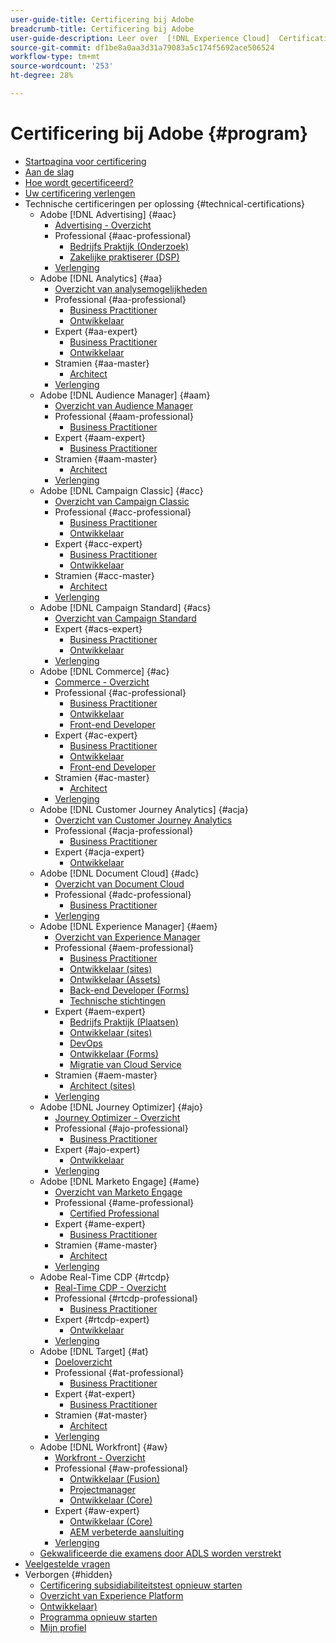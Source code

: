 ```yaml
---
user-guide-title: Certificering bij Adobe
breadcrumb-title: Certificering bij Adobe
user-guide-description: Leer over  [!DNL Experience Cloud]  Certificatie bij Adobe. Ontdek wat certificeren voor u kan doen.
source-git-commit: df1be8a0aa3d31a79083a5c174f5692ace506524
workflow-type: tm+mt
source-wordcount: '253'
ht-degree: 28%

---
```



# Certificering bij Adobe {#program}

+ [Startpagina voor certificering](overview.md)
+ [Aan de slag](getting-started.md)
+ [Hoe wordt gecertificeerd?](how-to-get-certified.md)
+ [Uw certificering verlengen](renew.md)
+ Technische certificeringen per oplossing {#technical-certifications}
   + Adobe [!DNL Advertising] {#aac}
      + [Advertising - Overzicht](/help/certifications/aac/aac-overview.md)
      + Professional {#aac-professional}
         + [Bedrijfs Praktijk (Onderzoek)](/help/certifications/aac/aac-search-p-business.md)
         + [Zakelijke praktiserer (DSP)](/help/certifications/aac/aac-dsp-p-business.md)
      + [Verlenging](/help/certifications/aac/aac-renew.md)
   + Adobe [!DNL Analytics] {#aa}
      + [Overzicht van analysemogelijkheden](/help/certifications/aa/aa-overview.md)
      + Professional {#aa-professional}
         + [Business Practitioner](/help/certifications/aa/aa-p-business.md)
         + [Ontwikkelaar](/help/certifications/aa/aa-p-developer.md)
      + Expert {#aa-expert}
         + [Business Practitioner](/help/certifications/aa/aa-e-business.md)
         + [Ontwikkelaar](/help/certifications/aa/aa-e-developer.md)
      + Stramien {#aa-master}
         + [Architect](/help/certifications/aa/aa-m-architect.md)
      + [Verlenging](/help/certifications/aa/aa-renew.md)
   + Adobe [!DNL Audience Manager] {#aam}
      + [Overzicht van Audience Manager](/help/certifications/aam/aam-overview.md)
      + Professional {#aam-professional}
         + [Business Practitioner](/help/certifications/aam/aam-p-business.md)
      + Expert {#aam-expert}
         + [Business Practitioner](/help/certifications/aam/aam-e-business.md)
      + Stramien {#aam-master}
         + [Architect](/help/certifications/aam/aam-m-architect.md)
      + [Verlenging](/help/certifications/aam/aam-renew.md)
   + Adobe [!DNL Campaign Classic] {#acc}
      + [Overzicht van Campaign Classic](/help/certifications/acc/acc-overview.md)
      + Professional {#acc-professional}
         + [Business Practitioner](/help/certifications/acc/acc-p-business.md)
         + [Ontwikkelaar](/help/certifications/acc/acc-p-developer.md)
      + Expert {#acc-expert}
         + [Business Practitioner](/help/certifications/acc/acc-e-business.md)
         + [Ontwikkelaar](/help/certifications/acc/acc-e-developer.md)
      + Stramien {#acc-master}
         + [Architect](/help/certifications/acc/acc-m-developer.md)
      + [Verlenging](/help/certifications/acc/acc-renew.md)
   + Adobe [!DNL Campaign Standard] {#acs}
      + [Overzicht van Campaign Standard](/help/certifications/acs/acs-overview.md)
      + Expert {#acs-expert}
         + [Business Practitioner](/help/certifications/acs/acs-e-business.md)
         + [Ontwikkelaar](/help/certifications/acs/acs-e-developer.md)
      + [Verlenging](/help/certifications/acs/acs-renew.md)
   + Adobe [!DNL Commerce] {#ac}
      + [Commerce - Overzicht](/help/certifications/ac/ac-overview.md)
      + Professional {#ac-professional}
         + [Business Practitioner](/help/certifications/ac/ac-p-business.md)
         + [Ontwikkelaar](/help/certifications/ac/ac-p-developer.md)
         + [Front-end Developer](/help/certifications/ac/ac-p-fedeveloper0623.md)
      + Expert {#ac-expert}
         + [Business Practitioner](/help/certifications/ac/ac-e-business.md)
         + [Ontwikkelaar](/help/certifications/ac/ac-e-developer.md)
         + [Front-end Developer](/help/certifications/ac/ac-e-fedeveloper0623.md)
      + Stramien {#ac-master}
         + [Architect](/help/certifications/ac/ac-m-architect.md)
      + [Verlenging](/help/certifications/ac/ac-renew.md)
   + Adobe [!DNL Customer Journey Analytics] {#acja}
      + [Overzicht van Customer Journey Analytics](/help/certifications/acja/acja-overview.md)
      + Professional {#acja-professional}
         + [Business Practitioner](/help/certifications/acja/acja-p-business.md)
      + Expert {#acja-expert}
         + [Ontwikkelaar](/help/certifications/acja/acja-e-developer.md)
   + Adobe [!DNL Document Cloud] {#adc}
      + [Overzicht van Document Cloud](/help/certifications/adc/adc-overview.md)
      + Professional {#adc-professional}
         + [Business Practitioner](/help/certifications/adc/adc-p-business.md)
      + [Verlenging](/help/certifications/adc/adc-renew.md)
   + Adobe [!DNL Experience Manager] {#aem}
      + [Overzicht van Experience Manager](/help/certifications/aem/aem-overview.md)
      + Professional {#aem-professional}
         + [Business Practitioner](/help/certifications/aem/aem-p-business.md)
         + [Ontwikkelaar (sites)](/help/certifications/aem/aem-sites-p-developer.md)
         + [Ontwikkelaar (Assets)](/help/certifications/aem/aem-assets-p-developer.md)
         + [Back-end Developer (Forms)](/help/certifications/aem/aem-forms-p-bedeveloper.md)
         + [Technische stichtingen](/help/certifications/aem/aem-p-foundations.md)
      + Expert {#aem-expert}
         + [Bedrijfs Praktijk (Plaatsen)](/help/certifications/aem/aem-sites-e-business.md)
         + [Ontwikkelaar (sites)](/help/certifications/aem/aem-sites-e-developer.md)
         + [DevOps](/help/certifications/aem/aem-devops-e-engineer.md)
         + [Ontwikkelaar (Forms)](/help/certifications/aem/aem-forms-e-developer.md)
         + [Migratie van Cloud Service](/help/certifications/aem/aem-cs-e-migration.md)
      + Stramien {#aem-master}
         + [Architect (sites)](/help/certifications/aem/aem-sites-m-architect.md)
      + [Verlenging](/help/certifications/aem/aem-renew.md)
   + Adobe [!DNL Journey Optimizer] {#ajo}
      + [Journey Optimizer - Overzicht](/help/certifications/ajo/ajo-overview.md)
      + Professional {#ajo-professional}
         + [Business Practitioner](/help/certifications/ajo/ajo-p-business.md)
      + Expert {#ajo-expert}
         + [Ontwikkelaar](/help/certifications/ajo/ajo-e-developer-23-10.md)
      + [Verlenging](/help/certifications/ajo/ajo-renew.md)
   + Adobe [!DNL Marketo Engage] {#ame}
      + [Overzicht van Marketo Engage](/help/certifications/ame/ame-overview.md)
      + Professional {#ame-professional}
         + [Certified Professional](/help/certifications/ame/ame-p.md)
      + Expert {#ame-expert}
         + [Business Practitioner](/help/certifications/ame/ame-e-business.md)
      + Stramien {#ame-master}
         + [Architect](/help/certifications/ame/ame-m-architect-23-08.md)
      + [Verlenging](/help/certifications/ame/ame-renew.md)
   + Adobe Real-Time CDP {#rtcdp}
      + [Real-Time CDP - Overzicht](/help/certifications/rtcdp/rtcdp-overview.md)
      + Professional {#rtcdp-professional}
         + [Business Practitioner](/help/certifications/rtcdp/rtcdp-p-business.md)
      + Expert {#rtcdp-expert}
         + [Ontwikkelaar](/help/certifications/rtcdp/rtcdp-e-developer.md)
      + [Verlenging](/help/certifications/rtcdp/rtcdp-renew.md)
   + Adobe [!DNL Target] {#at}
      + [Doeloverzicht](/help/certifications/at/at-overview.md)
      + Professional {#at-professional}
         + [Business Practitioner](/help/certifications/at/at-p-business.md)
      + Expert {#at-expert}
         + [Business Practitioner](/help/certifications/at/at-e-business.md)
      + Stramien {#at-master}
         + [Architect](/help/certifications/at/at-m-architect0623.md)
      + [Verlenging](/help/certifications/at/at-renew.md)
   + Adobe [!DNL Workfront] {#aw}
      + [Workfront - Overzicht](/help/certifications/aw/aw-overview.md)
      + Professional {#aw-professional}
         + [Ontwikkelaar (Fusion)](/help/certifications/aw/aw-fusion-p-developer.md)
         + [Projectmanager](/help/certifications/aw/aw-p-project-manager.md)
         + [Ontwikkelaar (Core)](/help/certifications/aw/aw-core-p-developer-23-12.md)
      + Expert {#aw-expert}
         + [Ontwikkelaar (Core)](/help/certifications/aw/aw-core-e-developer-23-08.md)
         + [AEM verbeterde aansluiting](/help/certifications/aw/aw-aem-e-connector.md)
      + [Verlenging](/help/certifications/aw/aw-renew.md)
   + [&#x200B; Gekwalificeerde die examens door ADLS  worden verstrekt](https://learning.adobe.com/certification/credentials)
+ [Veelgestelde vragen](faq.md)
+ Verborgen {#hidden}
   + [Certificering subsidiabiliteitstest opnieuw starten](exam-eligibility-check.md)
   + [Overzicht van Experience Platform](/help/certifications/aep/aep-overview.md)
   + [Ontwikkelaar)](/help/certifications/aep/aep-e-foundations.md)
   + [Programma opnieuw starten](restart-program.md)
   + [Mijn profiel](my-profile.md)